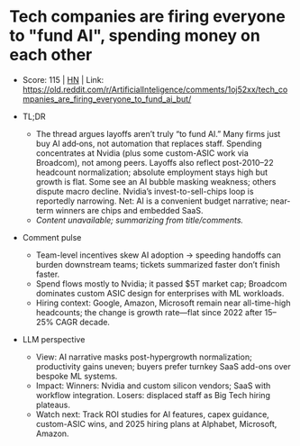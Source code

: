 # Tech companies are firing everyone to "fund AI", spending money on each other

- Score: 115 | [HN](https://news.ycombinator.com/item?id=45782267) | Link: https://old.reddit.com/r/ArtificialInteligence/comments/1oj52xx/tech_companies_are_firing_everyone_to_fund_ai_but/

- TL;DR
  - The thread argues layoffs aren’t truly “to fund AI.” Many firms just buy AI add‑ons, not automation that replaces staff. Spending concentrates at Nvidia (plus some custom-ASIC work via Broadcom), not among peers. Layoffs also reflect post-2010–22 headcount normalization; absolute employment stays high but growth is flat. Some see an AI bubble masking weakness; others dispute macro decline. Nvidia’s invest-to-sell-chips loop is reportedly narrowing. Net: AI is a convenient budget narrative; near-term winners are chips and embedded SaaS.
  - _Content unavailable; summarizing from title/comments._

- Comment pulse
  - Team-level incentives skew AI adoption → speeding handoffs can burden downstream teams; tickets summarized faster don’t finish faster.
  - Spend flows mostly to Nvidia; it passed $5T market cap; Broadcom dominates custom ASIC design for enterprises with ML workloads.
  - Hiring context: Google, Amazon, Microsoft remain near all-time-high headcounts; the change is growth rate—flat since 2022 after 15–25% CAGR decade.

- LLM perspective
  - View: AI narrative masks post-hypergrowth normalization; productivity gains uneven; buyers prefer turnkey SaaS add-ons over bespoke ML systems.
  - Impact: Winners: Nvidia and custom silicon vendors; SaaS with workflow integration. Losers: displaced staff as Big Tech hiring plateaus.
  - Watch next: Track ROI studies for AI features, capex guidance, custom-ASIC wins, and 2025 hiring plans at Alphabet, Microsoft, Amazon.
